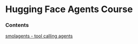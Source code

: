 # Hugging Face Agents Course

### Contents

[smolagents - tool calling agents](./smol-agents-section/smol-tool-calling-agents/)